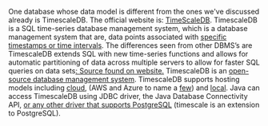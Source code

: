 One database whose data model is different from the ones we've discussed already is TimescaleDB. The official website is: [TimeScaleDB](https://www.timescale.com/?utm_source=timescaledb-paid&utm_medium=google-search&utm_campaign=brand-2022&utm_content=homepage&utm_term=timescaledb&utm_term=timescaledb&utm_campaign=%5BGrowth%5D+Brand&utm_source=adwords&utm_medium=ppc&hsa_acc=9017398448&hsa_cam=17990015160&hsa_grp=141555979882&hsa_ad=651034365787&hsa_src=g&hsa_tgt=kwd-784674248539&hsa_kw=timescaledb&hsa_mt=p&hsa_net=adwords&hsa_ver=3&gclid=Cj0KCQjw8qmhBhClARIsANAtbodA3cgzoLklCcts8GHQJMyquLmyRq_EnLyB7Liru-J-UD85V33rX_UaAkWBEALw_wcB). TimescaleDB is a SQL time-series database management system, which is a database management system that are, data points associated with [specific timestamps or time intervals](https://hazelcast.com/glossary/time-series-database/). The differences seen from other DBMS’s are TimescaleDB extends SQL with new time-series functions and allows for automatic partitioning of data across multiple servers to allow for faster SQL queries on data sets[: Source found on website.](https://www.timescale.com/?utm_source=timescaledb-paid&utm_medium=google-search&utm_campaign=brand-2022&utm_content=homepage&utm_term=timescaledb&utm_term=timescaledb&utm_campaign=%5BGrowth%5D+Brand&utm_source=adwords&utm_medium=ppc&hsa_acc=9017398448&hsa_cam=17990015160&hsa_grp=141555979882&hsa_ad=651034365787&hsa_src=g&hsa_tgt=kwd-784674248539&hsa_kw=timescaledb&hsa_mt=p&hsa_net=adwords&hsa_ver=3&gclid=Cj0KCQjw8qmhBhClARIsANAtbodA3cgzoLklCcts8GHQJMyquLmyRq_EnLyB7Liru-J-UD85V33rX_UaAkWBEALw_wcB) TimescaleDB is an [open-source database management system](https://towardsdatascience.com/the-landscape-of-timeseries-databases-95cd7f7ee64d). TimescaleDB supports hosting models including [cloud](https://www.timescale.com/cloud?utm_source=timescaledb-paid&utm_medium=google-search&utm_campaign=sitelinks&utm_content=timescale-cloud-page&utm_term=timescale%20database&utm_campaign=%5BGrowth%5D+Non-Brand+-+Landing+Pages&utm_source=adwords&utm_medium=ppc&hsa_acc=9017398448&hsa_cam=19348979903&hsa_grp=145044412535&hsa_ad=642422062513&hsa_src=g&hsa_tgt=kwd-476284331005&hsa_kw=timescale%20database&hsa_mt=b&hsa_net=adwords&hsa_ver=3&gclid=Cj0KCQjw8qmhBhClARIsANAtbodxyLovDXMjxNWq68oDMgoA0xEgUuQeuFc7_yYciPPqdFr20KHTE0UaAgt7EALw_wcB), (AWS and Azure to name a [few](https://www.timescale.com/blog/timescale-cloud-first-fully-managed-time-series-database-service-runs-on-aws-gcp-azure/)) and [local](https://docs.timescale.com/use-timescale/latest/connecting/dbeaver/). Java can access TimescaleDB using JDBC driver, the Java Database Connectivity API, [or any other driver that supports PostgreSQL](https://docs.timescale.com/quick-start/latest/java/) (timescale is an extension to PostgreSQL).
